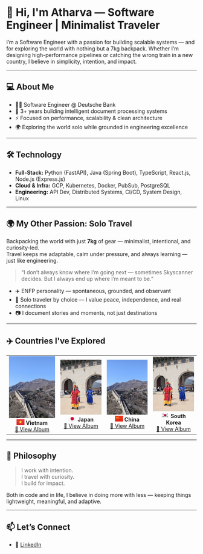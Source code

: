 # 👋 Hi, I'm Atharva — Software Engineer | Minimalist Traveler

I’m a Software Engineer with a passion for building scalable systems — and for exploring the world with nothing but a 7kg backpack. Whether I’m designing high-performance pipelines or catching the wrong train in a new country, I believe in simplicity, intention, and impact.

---

## 💻 About Me

- 👨‍💻 Software Engineer @ Deutsche Bank
- 🧠 3+ years building intelligent document processing systems
- ⚡ Focused on performance, scalability & clean architecture
- 🌍 Exploring the world solo while grounded in engineering excellence

---

## 🛠 Technology

- **Full-Stack:** Python (FastAPI), Java (Spring Boot), TypeScript, React.js, Node.js (Express.js)
- **Cloud & Infra:** GCP, Kubernetes, Docker, PubSub, PostgreSQL
- **Engineering:** API Dev, Distributed Systems, CI/CD, System Design, Linux

---

## 🌍 My Other Passion: Solo Travel

Backpacking the world with just **7kg** of gear — minimalist, intentional, and curiosity-led.  
Travel keeps me adaptable, calm under pressure, and always learning — just like engineering.

> “I don’t always know where I’m going next — sometimes Skyscanner decides. But I always end up where I’m meant to be.”

- ✈️ ENFP personality — spontaneous, grounded, and observant
- 🌿 Solo traveler by choice — I value peace, independence, and real connections
- 📷 I document stories and moments, not just destinations

---

## ✈️ Countries I've Explored

<table>
  <tr>
    <td align="center">
      <img src="assets/China Banner.jpg"><br>
      <strong><img src='assets/VN@2x.png?raw=true' width='21' height='15'> Vietnam</strong><br>
      <a href="https://your-album-link/vietnam">📸 View Album</a>
    </td>
    <td align="center">
      <img src="assets/South Korea Banner.jpg"><br>
      <strong><img src='assets/JP@2x.png?raw=true' width='21' height='15'> Japan</strong><br>
      <a href="https://your-album-link/japan">📸 View Album</a>
    </td>
    <td align="center">
      <img src="assets/China Banner.jpg"><br>
      <strong><img src='assets/CN@2x.png?raw=true' width='21' height='15'> China</strong><br>
      <a href="https://photos.app.goo.gl/ddaLMhaGtfV8GDQeA">📸 View Album</a>
    </td>
    <td align="center">
      <img src="assets/South Korea Banner.jpg"><br>
      <strong><img src='assets/KR@2x.png?raw=true' width='21' height='15'> South Korea</strong><br>
      <a href="https://photos.app.goo.gl/Wgmx3ZXvrcz3Aggx5">📸 View Album</a>
    </td>
  </tr>
</table>

---

## 🧭 Philosophy

> I work with intention.  
> I travel with curiosity.  
> I build for impact.

Both in code and in life, I believe in doing more with less — keeping things lightweight, meaningful, and adaptive.

---

## 📫 Let’s Connect

- 💼 [LinkedIn](https://www.linkedin.com/in/atharvakokate/)


